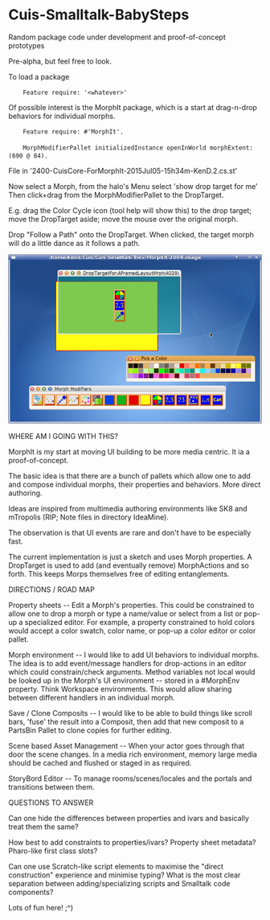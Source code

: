 Cuis-Smalltalk-BabySteps
==========

Random package code under development and proof-of-concept prototypes

Pre-alpha, but feel free to look.

To load a package
````Smalltalk
	Feature require: '<whatever>'
````

Of possible interest is the MorphIt package, which is a start at drag-n-drop behaviors for individual morphs.
````Smalltalk
	Feature require: #'MorphIt'.

	MorphModifierPallet initializedInstance openInWorld morphExtent:  (690 @ 84).

````
File in '2400-CuisCore-ForMorphIt-2015Jul05-15h34m-KenD.2.cs.st'

Now select a Morph, from the halo's Menu select 'show drop target for me'
Then click+drag from the MorphModifierPallet to the DropTarget.

E.g. drag the Color Cycle icon (tool help will show this) to the drop target; move the DropTarget aside; move the mouse over the original morph.

Drop "Follow a Path" onto the DropTarget.  When clicked, the target morph will do a little dance as it follows a path.

![MorphModifier Pallet in Cuis](IdeaMine/MorphIt-July2015.png)

WHERE AM I GOING WITH THIS?

MorphIt is my start at moving UI building to be more media centric.  It ia a proof-of-concept.

The basic idea is that there are a bunch of pallets which allow one to add and compose individual  morphs, their properties and behaviors.  More direct authoring.  

Ideas are inspired from multimedia authoring environments like SK8 and mTropolis (RIP; Note files in directory IdeaMine).

The observation is that UI events are rare and don't have to be especially fast.

The current implementation is just a sketch and uses Morph properties.  A DropTarget is used to add (and eventually remove) MorphActions and so forth.  This keeps Morps themselves free of editing entanglements.


DIRECTIONS / ROAD MAP

Property sheets -- Edit a Morph's properties.  This could be constrained to allow one to drop a morph or type a name/value or select from a list or pop-up a specialized editor.  For example, a property constrained to hold colors would accept a color swatch, color name, or pop-up a color editor or color pallet.

Morph environment -- I would like to add UI behaviors to individual morphs.  The idea is to add event/message handlers for drop-actions in an editor which could constrain/check arguments.  Method variables not local would be looked up in the Morph's UI environment -- stored in a #MorphEnv property.  Think Workspace environments.  This would allow sharing between different handlers in an individual morph.

Save / Clone Composits -- I would like to be able to build things like scroll bars, 'fuse' the result into a Composit, then add that new composit to a PartsBin Pallet to clone copies for further editing.

Scene based Asset Management -- When your actor goes through that door the scene changes.  In a media rich environment, memory large media should be cached and flushed or staged in as required.

StoryBord Editor -- To manage rooms/scenes/locales and the portals and transitions between them.


QUESTIONS TO ANSWER

Can one hide the differences between properties and ivars and basically treat them the same?

How best to add constraints to properties/ivars?  Property sheet metadata?  Pharo-like first class slots?

Can one use Scratch-like script elements to maximise the "direct construction" experience and minimise typing?  What is the most clear separation between adding/specializing scripts and Smalltalk code components?


Lots of fun here!  ;^)

